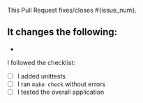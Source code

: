 <!---
Thank you for contributing to GitUI! Please fill out the template below, and remove or add any
information as you feel neccesary.
--->

This Pull Request fixes/closes #{issue_num}.

It changes the following:
-
-

I followed the checklist:
- [ ] I added unittests
- [ ] I ran `make check` without errors
- [ ] I tested the overall application